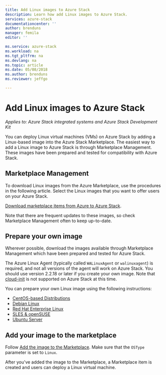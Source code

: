 ```yaml
---
title: Add Linux images to Azure Stack
description: Learn how add Linux images to Azure Stack.
services: azure-stack
documentationcenter: ''
author: brenduns
manager: femila
editor: ''

ms.service: azure-stack
ms.workload: na
ms.tgt_pltfrm: na
ms.devlang: na
ms.topic: article
ms.date: 05/08/2018
ms.author: brenduns
ms.reviewer: jeffgo

---
```

# Add Linux images to Azure Stack

*Applies to: Azure Stack integrated systems and Azure Stack Development Kit*

You can deploy Linux virtual machines (VMs) on Azure Stack by adding a Linux-based image into the Azure Stack Marketplace. The easiest way to add a Linux image to Azure Stack is through Marketplace Management. These images have been prepared and tested for compatibility with Azure Stack.

## Marketplace Management

To download Linux images from the Azure Marketplace, use the procedures in the following article. Select the Linux images that you want to offer users on your Azure Stack. 

[Download marketplace items from Azure to Azure Stack](azure-stack-download-azure-marketplace-item.md).

Note that there are frequent updates to these images, so check Marketplace Management often to keep up-to-date.

## Prepare your own image

 Wherever possible, download the images available through Marketplace Management which have been prepared and tested for Azure Stack. 
 
 The Azure Linux Agent (typically called `WALinuxAgent` or `walinuxagent`) is required, and not all versions of the agent will work on Azure Stack. You should use version 2.2.18 or later if you create your own image. Note that [cloud-init](https://cloud-init.io/) is not supported on Azure Stack at this time.

 You can prepare your own Linux image using the following instructions:

   * [CentOS-based Distributions](../virtual-machines/linux/create-upload-centos.md?toc=%2fazure%2fvirtual-machines%2flinux%2ftoc.json)
   * [Debian Linux](../virtual-machines/linux/debian-create-upload-vhd.md?toc=%2fazure%2fvirtual-machines%2flinux%2ftoc.json)
   * [Red Hat Enterprise Linux](azure-stack-redhat-create-upload-vhd.md)
   * [SLES & openSUSE](../virtual-machines/linux/suse-create-upload-vhd.md?toc=%2fazure%2fvirtual-machines%2flinux%2ftoc.json)
   * [Ubuntu Server](../virtual-machines/linux/create-upload-ubuntu.md?toc=%2fazure%2fvirtual-machines%2flinux%2ftoc.json)

    
## Add your image to the marketplace
 
Follow [Add the image to the Marketplace](azure-stack-add-vm-image.md). Make sure that the `OSType` parameter is set to `Linux`.

After you've added the image to the Marketplace, a Marketplace item is created and users can deploy a Linux virtual machine.
